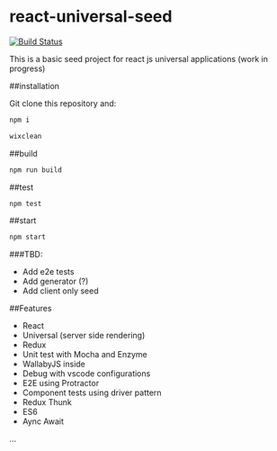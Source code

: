 # react-universal-seed

[![Build Status](https://travis-ci.org/wix/react-universal-seed.svg?branch=master)](https://travis-ci.org/wix/react-universal-seed)

This is a basic seed project for react js universal applications (work in progress)

##installation

Git clone this repository and:

```bash
npm i

wixclean
```
##build

```bash
npm run build
```
##test

```bash
npm test
```

##start

```bash
npm start
```

###TBD:

* Add e2e tests
* Add generator (?)
* Add client only seed

##Features

* React
* Universal (server side rendering)
* Redux
* Unit test with Mocha and Enzyme
* WallabyJS inside
* Debug with vscode configurations
* E2E using Protractor
* Component tests using driver pattern
* Redux Thunk
* ES6
* Aync Await

...
